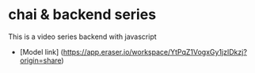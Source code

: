 # chai & backend series

This is a video series backend with javascript 
- [Model link] (https://app.eraser.io/workspace/YtPqZ1VogxGy1jzIDkzj?origin=share)


